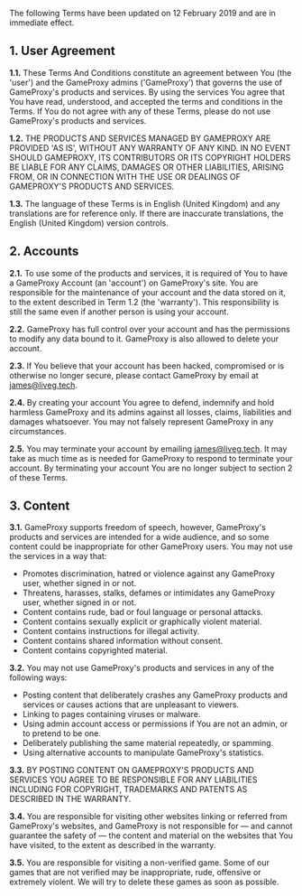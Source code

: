 The following Terms have been updated on 12 February 2019 and are in immediate effect.

## 1. User Agreement
**1.1.** These Terms And Conditions constitute an agreement between You (the 'user') and the GameProxy admins ('GameProxy') that governs the use of GameProxy's products and services. By using the services You agree that You have read, understood, and accepted the terms and conditions in the Terms. If You do not agree with any of these Terms, please do not use GameProxy's products and services.

**1.2.** THE PRODUCTS AND SERVICES MANAGED BY GAMEPROXY ARE PROVIDED 'AS IS', WITHOUT ANY WARRANTY OF ANY KIND. IN NO EVENT SHOULD GAMEPROXY, ITS CONTRIBUTORS OR ITS COPYRIGHT HOLDERS BE LIABLE FOR ANY CLAIMS, DAMAGES OR OTHER LIABILITIES, ARISING FROM, OR IN CONNECTION WITH THE USE OR DEALINGS OF GAMEPROXY'S PRODUCTS AND SERVICES.

**1.3.** The language of these Terms is in English (United Kingdom) and any translations are for reference only. If there are inaccurate translations, the English (United Kingdom) version controls.

## 2. Accounts
**2.1.** To use some of the products and services, it is required of You to have a GameProxy Account (an 'account') on GameProxy's site. You are responsible for the maintenance of your account and the data stored on it, to the extent described in Term 1.2 (the 'warranty'). This responsibility is still the same even if another person is using your account.

**2.2.** GameProxy has full control over your account and has the permissions to modify any data bound to it. GameProxy is also allowed to delete your account.

**2.3.** If You believe that your account has been hacked, compromised or is otherwise no longer secure, please contact GameProxy by email at [james@liveg.tech](mailto:james@liveg.tech).

**2.4.** By creating your account You agree to defend, indemnify and hold harmless GameProxy and its admins against all losses, claims, liabilities and damages whatsoever. You may not falsely represent GameProxy in any circumstances.

**2.5.** You may terminate your account by emailing [james@liveg.tech](mailto:james@liveg.tech). It may take as much time as is needed for GameProxy to respond to terminate your account. By terminating your account You are no longer subject to section 2 of these Terms.

## 3. Content
**3.1.** GameProxy supports freedom of speech, however, GameProxy's products and services are intended for a wide audience, and so some content could be inappropriate for other GameProxy users. You may not use the services in a way that:

* Promotes discrimination, hatred or violence against any GameProxy user, whether signed in or not.
* Threatens, harasses, stalks, defames or intimidates any GameProxy user, whether signed in or not.
* Content contains rude, bad or foul language or personal attacks.
* Content contains sexually explicit or graphically violent material.
* Content contains instructions for illegal activity.
* Content contains shared information without consent.
* Content contains copyrighted material.

**3.2.** You may not use GameProxy's products and services in any of the following ways:

* Posting content that deliberately crashes any GameProxy products and services or causes actions that are unpleasant to viewers.
* Linking to pages containing viruses or malware.
* Using admin account access or permissions if You are not an admin, or to pretend to be one.
* Deliberately publishing the same material repeatedly, or spamming.
* Using alternative accounts to manipulate GameProxy's statistics.

**3.3.** BY POSTING CONTENT ON GAMEPROXY'S PRODUCTS AND SERVICES YOU AGREE TO BE RESPONSIBLE FOR ANY LIABILITIES INCLUDING FOR COPYRIGHT, TRADEMARKS AND PATENTS AS DESCRIBED IN THE WARRANTY.

**3.4.** You are responsible for visiting other websites linking or referred from GameProxy's websites, and GameProxy is not responsible for — and cannot guarantee the safety of — the content and material on the websites that You have visited, to the extent as described in the warranty.

**3.5.** You are responsible for visiting a non-verified game. Some of our games that are not verified may be inappropriate, rude, offensive or extremely violent. We will try to delete these games as soon as possible.

